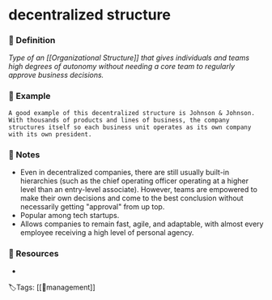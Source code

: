 # decentralized structure

### 📍 Definition 
 _Type of an [[Organizational Structure]] that gives individuals and teams high degrees of autonomy without needing a core team to regularly approve business decisions._

### 🔎 Example
```ad-example
A good example of this decentralized structure is Johnson & Johnson. With thousands of products and lines of business, the company structures itself so each business unit operates as its own company with its own president.
```

### 📝 Notes
- Even in decentralized companies, there are still usually built-in hierarchies (such as the chief operating officer operating at a higher level than an entry-level associate). However, teams are empowered to make their own decisions and come to the best conclusion without necessarily getting "approval" from up top.
- Popular among tech startups.
- Allows companies to remain fast, agile, and adaptable, with almost every employee receiving a high level of personal agency.

### 📂 Resources
- 


🏷Tags: [[👑management]]
